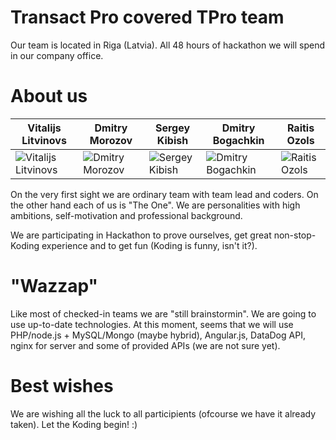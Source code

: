 Transact Pro covered TPro team
==============================
Our team is located in Riga (Latvia). All 48 hours of hackathon we will spend in our company office.


About us
========
| Vitalijs Litvinovs | Dmitry Morozov | Sergey Kibish | Dmitry Bogachkin | Raitis Ozols |
| --- | --- | --- | --- | --- |
| ![Vitalijs Litvinovs](https://media.licdn.com/mpr/mpr/shrink_200_200/p/5/000/215/3d0/26b43af.jpg) | ![Dmitry Morozov](https://media.licdn.com/media/p/1/000/194/300/13401dc.jpg) | ![Sergey Kibish](https://avatars0.githubusercontent.com/u/5479211?v=3&s=460) | ![Dmitry Bogachkin](http://s013.radikal.ru/i325/1411/6a/703f8b45e1df.jpg) | ![Raitis Ozols](http://cs409427.vk.me/v409427685/4f59/i3X8br8oz9c.jpg) |

On the very first sight we are ordinary team with team lead and coders. On the other hand each of us is "The One". 
We are personalities with high ambitions, self-motivation and professional background.

We are participating in Hackathon to prove ourselves, get great non-stop-Koding experience and to get fun (Koding is funny, isn't it?).


"Wazzap"
=======
Like most of checked-in teams we are "still brainstormin". We are going to use up-to-date technologies. 
At this moment, seems that we will use PHP/node.js + MySQL/Mongo (maybe hybrid), Angular.js, DataDog API, nginx for server and some of provided APIs (we are not sure yet).


Best wishes
===========
We are wishing all the luck to all participients (ofcourse we have it already taken). Let the Koding begin! :)
